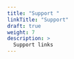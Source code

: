 ```yaml
---
title: "Support "
linkTitle: "Support"
draft: true
weight: 7
description: >
  Support links 
---
```


